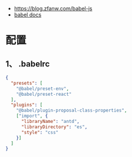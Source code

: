 * https://blog.zfanw.com/babel-js  
* [babel docs](https://babeljs.io/docs/en/configuration)

# 配置
## 1、 .babelrc
```json
{
  "presets": [
    "@babel/preset-env",
    "@babel/preset-react"
  ],
  "plugins": [
    "@babel/plugin-proposal-class-properties",
    ["import", {
      "libraryName": "antd",
      "libraryDirectory": "es",
      "style": "css"
    }]
  ]
}
```
